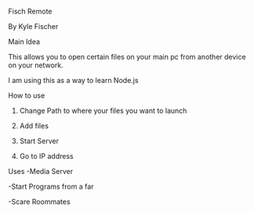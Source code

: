 Fisch Remote

By Kyle Fischer

Main Idea

This allows you to open certain files on your main pc from another device on your network.

I am using this as a way to learn Node.js

How to use
1. Change Path to where your files you want to launch

2. Add files

3. Start Server

4. Go to IP address

Uses
-Media Server

-Start Programs from a far

-Scare Roommates
